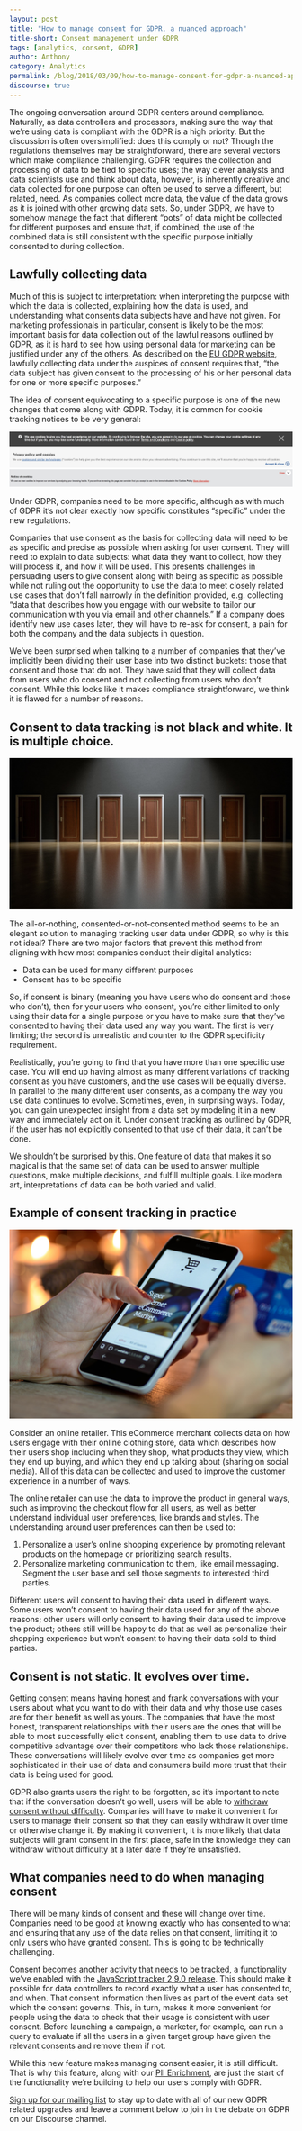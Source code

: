 ```yaml
---
layout: post
title: "How to manage consent for GDPR, a nuanced approach"
title-short: Consent management under GDPR
tags: [analytics, consent, GDPR]
author: Anthony
category: Analytics
permalink: /blog/2018/03/09/how-to-manage-consent-for-gdpr-a-nuanced-approach/
discourse: true
---
```


The ongoing conversation around GDPR centers around compliance. Naturally, as data controllers and processors, making sure the way that we’re using data is compliant with the GDPR is a high priority. But the discussion is often oversimplified: does this comply or not? Though the regulations themselves may be straightforward, there are several vectors which make compliance challenging. GDPR requires the collection and processing of data to be tied to specific uses; the way clever analysts and data scientists use and think about data, however, is inherently creative and data collected for one purpose can often be used to serve a different, but related, need. As companies collect more data, the value of the data grows as it is joined with other growing data sets. So, under GDPR, we have to somehow manage the fact that different “pots” of data might be collected for different purposes and ensure that, if combined, the use of the combined data is still consistent with the specific purpose initially consented to during collection.

<h2 id="lawfully collecting data">Lawfully collecting data</h2>

Much of this is subject to interpretation: when interpreting the purpose with which the data is collected, explaining how the data is used, and understanding what consents data subjects have and have not given. For marketing professionals in particular, consent is likely to be the most important basis for data collection out of the lawful reasons outlined by GDPR, as it is hard to see how using personal data for marketing can be justified under any of the others. As described on the [EU GDPR website][lawful], lawfully collecting data under the auspices of consent requires that, “the data subject has given consent to the processing of his or her personal data for one or more specific purposes.”

The idea of consent equivocating to a specific purpose is one of the new changes that come along with GDPR. Today, it is common for cookie tracking notices to be very general:


![HSBC cookie policy][hsbc]
![Tesco cookie policy][tesco]
![Santander cookie policy][santander]


Under GDPR, companies need to be more specific, although as with much of GDPR it’s not clear exactly how specific constitutes “specific” under the new regulations.

Companies that use consent as the basis for collecting data will need to be as specific and precise as possible when asking for user consent. They will need to explain to data subjects: what data they want to collect, how they will process it, and how it will be used. This presents challenges in persuading users to give consent along with being as specific as possible while not ruling out the opportunity to use the data to meet closely related use cases that don’t fall narrowly in the definition provided, e.g. collecting “data that describes how you engage with our website to tailor our communication with you via email and other channels.” If a company does identify new use cases later, they will have to re-ask for consent, a pain for both the company and the data subjects in question.

We’ve been surprised when talking to a number of companies that they’ve implicitly been dividing their user base into two distinct buckets: those that consent and those that do not. They have said that they will collect data from users who do consent and not collecting from users who don’t consent. While this looks like it makes compliance straightforward, we think it is flawed for a number of reasons.

<h2 id="consent is not black and white">Consent to data tracking is not black and white. It is multiple choice.</h2>


![Many options of consent][choice]


The all-or-nothing, consented-or-not-consented method seems to be an elegant solution to managing tracking user data under GDPR, so why is this not ideal? There are two major factors that prevent this method from aligning with how most companies conduct their digital analytics:

- Data can be used for many different purposes
- Consent has to be specific

So, if consent is binary (meaning you have users who do consent and those who don’t), then for your users who consent, you’re either limited to only using their data for a single purpose or you have to make sure that they’ve consented to having their data used any way you want. The first is very limiting; the second is unrealistic and counter to the GDPR specificity requirement.

Realistically, you’re going to find that you have more than one specific use case. You will end up having almost as many different variations of tracking consent as you have customers, and the use cases will be equally diverse. In parallel to the many different user consents, as a company the way you use data continues to evolve. Sometimes, even, in surprising ways. Today, you can gain unexpected insight from a data set by modeling it in a new way and immediately act on it. Under consent tracking as outlined by GDPR, if the user has not explicitly consented to that use of their data, it can’t be done.

We shouldn’t be surprised by this. One feature of data that makes it so magical is that the same set of data can be used to answer multiple questions, make multiple decisions, and fulfill multiple goals. Like modern art, interpretations of data can be both varied and valid.

<h2 id="example of consent tracking">Example of consent tracking in practice</h2>


![Consent tracking for eCommerce][ecommerce]


Consider an online retailer. This eCommerce merchant collects data on how users engage with their online clothing store, data which describes how their users shop including when they shop, what products they view, which they end up buying, and which they end up talking about (sharing on social media). All of this data can be collected and used to improve the customer experience in a number of ways.

The online retailer can use the data to improve the product in general ways, such as improving the checkout flow for all users, as well as better understand individual user preferences, like brands and styles. The understanding around user preferences can then be used to:

1. Personalize a user’s online shopping experience by promoting relevant products on the homepage or prioritizing search results.
2. Personalize marketing communication to them, like email messaging.
Segment the user base and sell those segments to interested third parties.

Different users will consent to having their data used in different ways. Some users won’t consent to having their data used for any of the above reasons; other users will only consent to having their data used to improve the product; others still will be happy to do that as well as personalize their shopping experience but won’t consent to having their data sold to third parties.

<h2 id="consent changes over time">Consent is not static. It evolves over time.</h2>

Getting consent means having honest and frank conversations with your users about what you want to do with their data and why those use cases are for their benefit as well as yours. The companies that have the most honest, transparent relationships with their users are the ones that will be able to most successfully elicit consent, enabling them to use data to drive competitive advantage over their competitors who lack those relationships. These conversations will likely evolve over time as companies get more sophisticated in their use of data and consumers build more trust that their data is being used for good.

GDPR also grants users the right to be forgotten, so it’s important to note that if the conversation doesn’t go well, users will be able to [withdraw consent without difficulty][withdraw]. Companies will have to make it convenient for users to manage their consent so that they can easily withdraw it over time or otherwise change it. By making it convenient, it is more likely that data subjects will grant consent in the first place, safe in the knowledge they can withdraw without difficulty at a later date if they’re unsatisfied.

<h2 id="what companies need to do when managing consent">What companies need to do when managing consent</h2>

There will be many kinds of consent and these will change over time. Companies need to be good at knowing exactly who has consented to what and ensuring that any use of the data relies on that consent, limiting it to only users who have granted consent. This is going to be technically challenging.

Consent becomes another activity that needs to be tracked, a functionality we’ve enabled with the [JavaScript tracker 2.9.0 release][js]. This should make it possible for data controllers to record exactly what a user has consented to, and when. That consent information then lives as part of the event data set which the consent governs. This, in turn, makes it more convenient for people using the data to check that their usage is consistent with user consent. Before launching a campaign, a marketer, for example, can run a query to evaluate if all the users in a given target group have given the relevant consents and remove them if not.

While this new feature makes managing consent easier, it is still difficult. That is why this feature, along with our [PII Enrichment][r100], are just the start of the functionality we’re building to help our users comply with GDPR.

[Sign up for our mailing list][subscribe] to stay up to date with all of our new GDPR related upgrades and leave a comment below to join in the debate on GDPR on our Discourse channel.


[lawful]: https://gdpr-info.eu/art-6-gdpr/

[withdraw]: https://gdpr-info.eu/art-7-gdpr/

[js]: https://snowplowanalytics.com/blog/2018/02/28/snowplow-javascript-tracker-2.9.0-released-with-consent-tracking/

[r100]: https://snowplowanalytics.com/blog/2018/02/27/snowplow-r100-epidaurus-released-with-pii-pseudonymization-support/

[subscribe]: http://snowplowanalytics.us11.list-manage.com/subscribe?u=10bb4a6f31d5f19e0d0b54476&id=bb28c7d30d&utm_source=blog%20subscribe&utm_medium=post%20cta&utm_campaign=gdpr&utm_content=subscribe

[hsbc]: /assets/img/blog/2018/03/hsbc-cookie.jpg

[tesco]: /assets/img/blog/2018/03/Tesco-cookie.jpg

[santander]: /assets/img/blog/2018/03/santander-cookie.jpg

[choice]: /assets/img/blog/2018/03/choice.jpg

[ecommerce]: /assets/img/blog/2018/03/ecommerce.jpg

